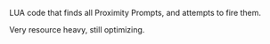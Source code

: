 LUA code that finds all Proximity Prompts, and attempts to fire them.

Very resource heavy, still optimizing.
